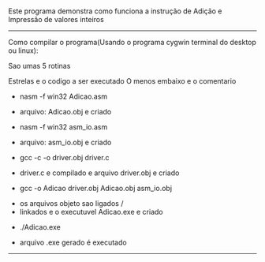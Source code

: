 # 
Este programa demonstra como funciona a instrução de Adição e Impressão
de valores inteiros

 ------------------------------
 Como compilar o programa(Usando o programa cygwin terminal do desktop ou linux):

 Sao umas 5 rotinas

 Estrelas e o codigo a ser executado
 O menos embaixo e o comentario

 * nasm -f win32 Adicao.asm				
 - arquivo: Adicao.obj e criado			

 * nasm -f win32 asm_io.asm              
 - arquivo: asm_io.obj e criado			

 * gcc -c -o driver.obj driver.c							
 - driver.c e compilado e arquivo driver.obj e criado		

 * gcc -o Adicao driver.obj Adicao.obj asm_io.obj			
 - os arquivos objeto sao ligados / 						
 - linkados e o executuvel Adicao.exe e criado

 * ./Adicao.exe
 - arquivo .exe gerado é executado 
 -----------------------------
